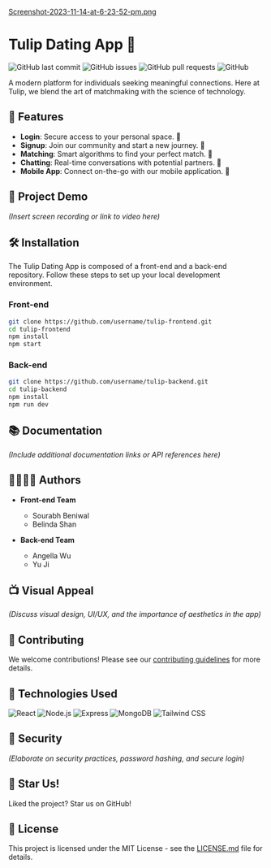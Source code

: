 [Screenshot-2023-11-14-at-6-23-52-pm.png](https://postimg.cc/1nvjdb2t)

# Tulip Dating App 🌷

![GitHub last commit](https://img.shields.io/github/last-commit/username/repository)
![GitHub issues](https://img.shields.io/github/issues-raw/username/repository)
![GitHub pull requests](https://img.shields.io/github/issues-pr/username/repository)
![GitHub](https://img.shields.io/github/license/username/repository)

A modern platform for individuals seeking meaningful connections. Here at Tulip, we blend the art of matchmaking with the science of technology.

## 🚀 Features

- **Login**: Secure access to your personal space. 🔐
- **Signup**: Join our community and start a new journey. 🌟
- **Matching**: Smart algorithms to find your perfect match. 💞
- **Chatting**: Real-time conversations with potential partners. 💬
- **Mobile App**: Connect on-the-go with our mobile application. 📱

## 🎥 Project Demo

_(Insert screen recording or link to video here)_

## 🛠 Installation

The Tulip Dating App is composed of a front-end and a back-end repository. Follow these steps to set up your local development environment.

### Front-end

```bash
git clone https://github.com/username/tulip-frontend.git
cd tulip-frontend
npm install
npm start
```

### Back-end

```bash
git clone https://github.com/username/tulip-backend.git
cd tulip-backend
npm install
npm run dev
```

## 📚 Documentation

_(Include additional documentation links or API references here)_

## 👨‍💻👩‍💻 Authors

- **Front-end Team**
  - Sourabh Beniwal
  - Belinda Shan

- **Back-end Team**
  - Angella Wu
  - Yu Ji

## 📺 Visual Appeal

_(Discuss visual design, UI/UX, and the importance of aesthetics in the app)_

## 🤝 Contributing

We welcome contributions! Please see our [contributing guidelines](URL_TO_CONTRIBUTING_GUIDELINES) for more details.

## 🧰 Technologies Used

![React](URL_TO_REACT_SVG) ![Node.js](URL_TO_NODEJS_SVG) ![Express](URL_TO_EXPRESS_SVG) ![MongoDB](URL_TO_MONGODB_SVG) ![Tailwind CSS](URL_TO_TAILWIND_CSS_SVG)

## 🔐 Security

_(Elaborate on security practices, password hashing, and secure login)_

## 🌟 Star Us!

Liked the project? Star us on GitHub!

## 📝 License

This project is licensed under the MIT License - see the [LICENSE.md](LICENSE) file for details.